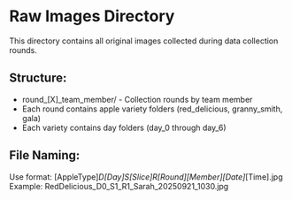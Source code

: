 # Raw Images Directory

This directory contains all original images collected during data collection rounds.

## Structure:
- round_[X]_team_member/ - Collection rounds by team member
- Each round contains apple variety folders (red_delicious, granny_smith, gala)
- Each variety contains day folders (day_0 through day_6)

## File Naming:
Use format: [AppleType]_D[Day]_S[Slice]_R[Round]_[Member]_[Date]_[Time].jpg
Example: RedDelicious_D0_S1_R1_Sarah_20250921_1030.jpg
